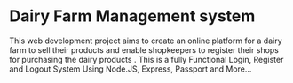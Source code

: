 # Dairy Farm Management system
This web development project aims to create an online platform for a dairy farm to sell their products and enable shopkeepers to register their shops for purchasing the dairy products .
This is a fully Functional Login, Register and Logout System Using Node.JS, Express, Passport and More...
